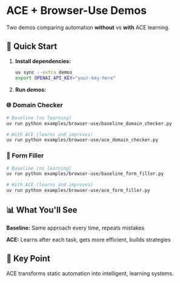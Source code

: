 # ACE + Browser-Use Demos

Two demos comparing automation **without** vs **with** ACE learning.

## 🚀 Quick Start

1. **Install dependencies:**
   ```bash
   uv sync --extra demos
   export OPENAI_API_KEY="your-key-here"
   ```

2. **Run demos:**

### 🌐 Domain Checker
   ```bash
   # Baseline (no learning)
   uv run python examples/browser-use/baseline_domain_checker.py

   # With ACE (learns and improves)
   uv run python examples/browser-use/ace_domain_checker.py
   ```

### 📝 Form Filler
   ```bash
   # Baseline (no learning)
   uv run python examples/browser-use/baseline_form_filler.py

   # With ACE (learns and improves)
   uv run python examples/browser-use/ace_form_filler.py
   ```

## 📊 What You'll See

**Baseline:** Same approach every time, repeats mistakes

**ACE:** Learns after each task, gets more efficient, builds strategies

## 🎯 Key Point

ACE transforms static automation into intelligent, learning systems.